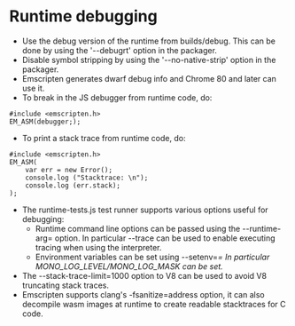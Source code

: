 
# Runtime debugging

- Use the debug version of the runtime from builds/debug. This can be done by using the '--debugrt' option in the packager.
- Disable symbol stripping by using the '--no-native-strip' option in the packager.
- Emscripten generates dwarf debug info and Chrome 80 and later can use it.
- To break in the JS debugger from runtime code, do:
```
#include <emscripten.h>  
EM_ASM(debugger;);
```
- To print a stack trace from runtime code, do:
```
#include <emscripten.h>  
EM_ASM(
	var err = new Error();
	console.log ("Stacktrace: \n");
	console.log (err.stack);
);
```
- The runtime-tests.js test runner supports various options useful for debugging:
   - Runtime command line options can be passed using the --runtime-arg=<arg> option.
      In particular --trace can be used to enable executing tracing when using the interpreter.
  - Environment variables can be set using --setenv=<var>=<value>
     In particular MONO_LOG_LEVEL/MONO_LOG_MASK can be set.
- The --stack-trace-limit=1000 option to V8 can be used to avoid V8 truncating stack traces.
- Emscripten supports clang's -fsanitize=address option, it can also decompile
  wasm images at runtime to create readable stacktraces for C code.

